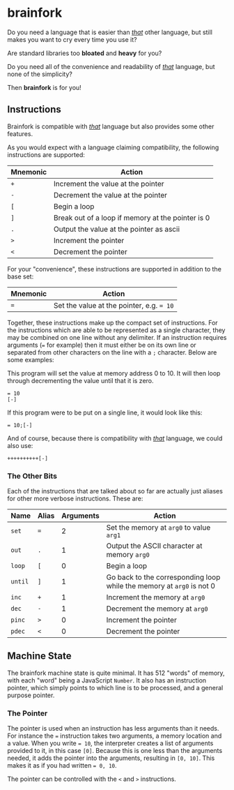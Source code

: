 # brainfork

Do you need a language that is easier than [_that_](https://en.wikipedia.org/wiki/Brainfuck) other language, but still makes you want to cry every time you use it? 

Are standard libraries too **bloated** and **heavy** for you?

Do you need all of the convenience and readability of [_that_](https://en.wikipedia.org/wiki/Brainfuck) language, but none of the simplicity?

Then **brainfork** is for you!

## Instructions
Brainfork is compatible with [_that_](https://en.wikipedia.org/wiki/Brainfuck) language but also provides some other features.

As you would expect with a language claiming compatibility, the following instructions are supported:

|Mnemonic|Action                                           |
|---|------------------------------------------------------|
| `+` | Increment the value at the pointer                 |
| `-` | Decrement the value at the pointer                 |
| `[` | Begin a loop                                       |
| `]` | Break out of a loop if memory at the pointer is 0  |
| `.` | Output the value at the pointer as ascii           |
| `>` | Increment the pointer                              |
| `<` | Decrement the pointer                              |

For your "convenience", these instructions are supported in addition to the base set:

|Mnemonic|Action                                         |
|-----|----------------------------------------------------|
| `=` | Set the value at the pointer, e.g. `= 10`          |

Together, these instructions make up the compact set of instructions. For the instructions which are able to be represented as a single character, they may be combined on one line without any delimiter. If an instruction requires arguments (`=` for example) then it must either be on its own line or separated from other characters on the line with a `;` character. Below are some examples:

This program will set the value at memory address 0 to 10. It will then loop through decrementing the value until that it is zero.

```
= 10
[-]
```

If this program were to be put on a single line, it would look like this:

```
= 10;[-]
```

And of course, because there is compatibility with [_that_](https://en.wikipedia.org/wiki/Brainfuck) language, we could also use:

```
++++++++++[-]
```

### The Other Bits
Each of the instructions that are talked about so far are actually just aliases for other more verbose instructions. These are:

|Name|Alias|Arguments|Action|
|----|-----|---------|------|
| `set`    | `=` | 2 | Set the memory at `arg0` to value `arg1`    |
| `out`    | `.` | 1 | Output the ASCII character at memory `arg0` |
| `loop`   | `[` | 0 | Begin a loop                                |
| `until`  | `]` | 1 | Go back to the corresponding loop while the memory at `arg0` is not 0|
| `inc`    | `+` | 1 | Increment the memory at `arg0`              |
| `dec`    | `-` | 1 | Decrement the memory at `arg0`              |
| `pinc`   | `>` | 0 | Increment the pointer                       |
| `pdec`   | `<` | 0 | Decrement the pointer                       |


## Machine State
The brainfork machine state is quite minimal. It has 512 "words" of memory, with each "word" being a JavaScript `Number`. It also has an instruction pointer, which simply points to which line is to be processed, and a general purpose pointer.

### The Pointer
The pointer is used when an instruction has less arguments than it needs. For instance the `=` instruction takes two arguments, a memory location and a value. When you write `= 10`, the interpreter creates a list of arguments provided to it, in this case `[0]`. Because this is one less than the arguments needed, it adds the pointer into the arguments, resulting in `[0, 10]`. This makes it as if you had written `= 0, 10`.

The pointer can be controlled with the `<` and `>` instructions.